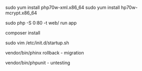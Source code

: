  sudo yum install php70w-xml.x86_64
 sudo yum install hp70w-mcrypt.x86_64

sudo php -S 0:80 -t web/ run app

composer install

sudo vim /etc/init.d/startup.sh

vendor/bin/phinx rollback - migration

vendor/bin/phpunit - untesting

